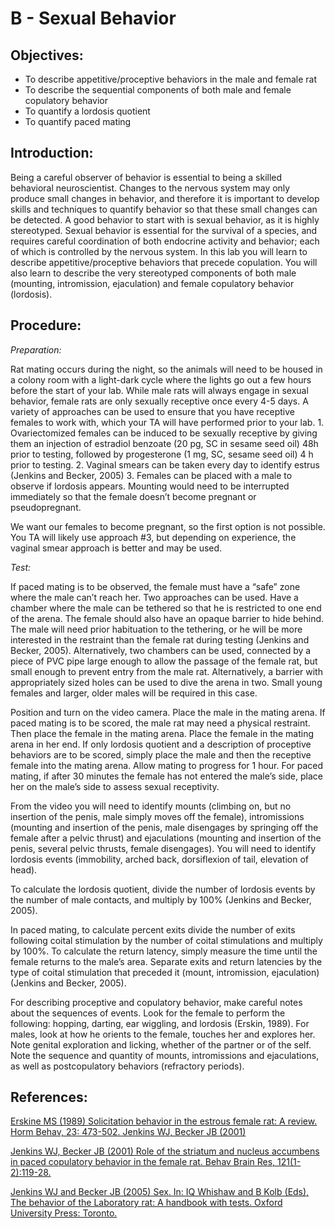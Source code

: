 # B - Sexual Behavior

## Objectives:

* To describe appetitive/proceptive behaviors in the male and female rat
* To describe the sequential components of both male and female copulatory behavior
* To quantify a lordosis quotient
* To quantify paced mating

## Introduction:

Being a careful observer of behavior is essential to being a skilled behavioral neuroscientist. Changes to the nervous system may only produce small changes in behavior, and therefore it is important to develop skills and techniques to quantify behavior so that these small changes can be detected. A good behavior to start with is sexual behavior, as it is highly stereotyped. Sexual behavior is essential for the survival of a species, and requires careful coordination of both endocrine activity and behavior; each of which is controlled by the nervous system. In this lab you will learn to describe appetitive/proceptive behaviors that precede copulation. You will also learn to describe the very stereotyped components of both male \(mounting, intromission, ejaculation\) and female copulatory behavior \(lordosis\).

## Procedure:

_Preparation:_

Rat mating occurs during the night, so the animals will need to be housed in a colony room with a light-dark cycle where the lights go out a few hours before the start of your lab. While male rats will always engage in sexual behavior, female rats are only sexually receptive once every 4-5 days. A variety of approaches can be used to ensure that you have receptive females to work with, which your TA will have performed prior to your lab. 1. Ovariectomized females can be induced to be sexually receptive by giving them an injection of estradiol benzoate \(20 pg, SC in sesame seed oil\) 48h prior to testing, followed by progesterone \(1 mg, SC, sesame seed oil\) 4 h prior to testing. 2. Vaginal smears can be taken every day to identify estrus \(Jenkins and Becker, 2005\) 3. Females can be placed with a male to observe if lordosis appears. Mounting would need to be interrupted immediately so that the female doesn’t become pregnant or pseudopregnant.

We want our females to become pregnant, so the first option is not possible. You TA will likely use approach \#3, but depending on experience, the vaginal smear approach is better and may be used.

_Test:_

If paced mating is to be observed, the female must have a “safe” zone where the male can’t reach her. Two approaches can be used. Have a chamber where the male can be tethered so that he is restricted to one end of the arena. The female should also have an opaque barrier to hide behind. The male will need prior habituation to the tethering, or he will be more interested in the restraint than the female rat during testing \(Jenkins and Becker, 2005\). Alternatively, two chambers can be used, connected by a piece of PVC pipe large enough to allow the passage of the female rat, but small enough to prevent entry from the male rat. Alternatively, a barrier with appropriately sized holes can be used to dive the arena in two. Small young females and larger, older males will be required in this case.

Position and turn on the video camera. Place the male in the mating arena. If paced mating is to be scored, the male rat may need a physical restraint. Then place the female in the mating arena. Place the female in the mating arena in her end. If only lordosis quotient and a description of proceptive behaviors are to be scored, simply place the male and then the receptive female into the mating arena. Allow mating to progress for 1 hour. For paced mating, if after 30 minutes the female has not entered the male’s side, place her on the male’s side to assess sexual receptivity.

From the video you will need to identify mounts \(climbing on, but no insertion of the penis, male simply moves off the female\), intromissions \(mounting and insertion of the penis, male disengages by springing off the female after a pelvic thrust\) and ejaculations \(mounting and insertion of the penis, several pelvic thrusts, female disengages\). You will need to identify lordosis events \(immobility, arched back, dorsiflexion of tail, elevation of head\).

To calculate the lordosis quotient, divide the number of lordosis events by the number of male contacts, and multiply by 100% \(Jenkins and Becker, 2005\).

In paced mating, to calculate percent exits divide the number of exits following coital stimulation by the number of coital stimulations and multiply by 100%. To calculate the return latency, simply measure the time until the female returns to the male’s area. Separate exits and return latencies by the type of coital stimulation that preceded it \(mount, intromission, ejaculation\) \(Jenkins and Becker, 2005\).

For describing proceptive and copulatory behavior, make careful notes about the sequences of events. Look for the female to perform the following: hopping, darting, ear wiggling, and lordosis \(Erskin, 1989\). For males, look at how he orients to the female, touches her and explores her. Note genital exploration and licking, whether of the partner or of the self. Note the sequence and quantity of mounts, intromissions and ejaculations, as well as postcopulatory behaviors \(refractory periods\).

## References:

[Erskine MS \(1989\) Solicitation behavior in the estrous female rat: A review. Horm Behav, 23: 473-502. Jenkins WJ, Becker JB \(2001\)](https://www.ncbi.nlm.nih.gov/pubmed/2691387)

[Jenkins WJ, Becker JB \(2001\) Role of the striatum and nucleus accumbens in paced copulatory behavior in the female rat. Behav Brain Res, 121\(1-2\):119-28.](https://www.ncbi.nlm.nih.gov/pubmed/11275289)

[Jenkins WJ and Becker JB \(2005\) Sex. In: IQ Whishaw and B Kolb \(Eds\), The behavior of the Laboratory rat: A handbook with tests. Oxford University Press: Toronto.](https://www.researchgate.net/publication/255662684_The_Behavior_of_the_Laboratory_Rat)

